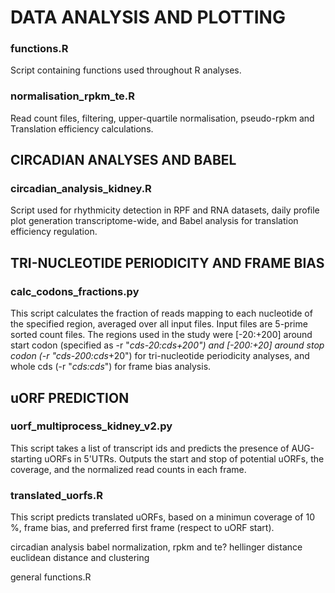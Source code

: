 # DATA ANALYSIS AND PLOTTING #

### functions.R
Script containing functions used throughout R analyses.

### normalisation_rpkm_te.R
Read count files, filtering, upper-quartile normalisation, pseudo-rpkm and Translation efficiency calculations.

## CIRCADIAN ANALYSES AND BABEL ##
### circadian_analysis_kidney.R
Script used for rhythmicity detection in RPF and RNA datasets, daily profile plot generation transcriptome-wide, and Babel analysis for translation efficiency regulation.

## TRI-NUCLEOTIDE PERIODICITY AND FRAME BIAS ##
### calc_codons_fractions.py
This script calculates the fraction of reads mapping to each nucleotide of the specified region, averaged over all input files. Input files are 5-prime sorted count files. The regions used in the study were [-20:+200] around start codon (specified as -r "*cds-20:*cds+200") and [-200:+20] around stop codon (-r "cds*-200:cds*+20") for tri-nucleotide periodicity analyses, and whole cds (-r "*cds:cds*") for frame bias analysis.

## uORF PREDICTION ##
### uorf_multiprocess_kidney_v2.py
This script takes a list of transcript ids and predicts the presence of AUG-starting uORFs in 5'UTRs. Outputs the start and stop of potential uORFs, the coverage, and the normalized read counts in each frame.

### translated_uorfs.R
This script predicts translated uORFs, based on a  minimun coverage of 10 %, frame bias, and preferred first frame (respect to uORF start).

circadian analysis
babel
normalization, rpkm and te?
hellinger distance
euclidean distance and clustering

general functions.R

